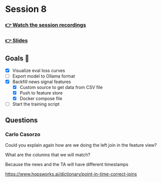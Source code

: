 # Session 8
### [👉 Watch the session recordings](https://www.realworldml.net/products/building-a-better-real-time-ml-system-together-cohort-3/categories/2156729707)

### [👉 Slides](https://www.realworldml.net/products/building-a-better-real-time-ml-system-together-cohort-3/categories/2156729707/posts/2183675558)


## Goals 🎯

- [x] Visualize eval loss curves
- [ ] Export model to Ollama format
- [x] Backfill news signal features
    - [x] Custom source to get data from CSV file
    - [x] Push to feature store
    - [x] Docker compose file

- [ ] Start the training script

## Questions

### Carlo Casorzo
Could you explain again how are we doing the left join in the feature view?

What are the columns that we will match?

Because the news and the TA will have different timestamps

https://www.hopsworks.ai/dictionary/point-in-time-correct-joins
